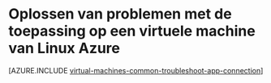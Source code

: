 <properties
    pageTitle="Problemen met toegang tot de toepassing van Linux VM | Microsoft Azure"
    description="Deze gedetailleerde stappen voor probleemoplossing gebruiken voor het isoleren van problemen met verbinding maken met toepassingen die worden uitgevoerd op Linux virtuele machines in Azure."
    services="virtual-machines-linux"
    documentationCenter=""
    authors="iainfoulds"
    manager="timlt"
    editor=""
    tags="top-support-issue,azure-service-management,azure-resource-manager"
    keywords="Kan toepassing start, wordt niet geopend, poort geblokkeerd, kan niet-programma start, geblokkeerde poort voor luisteren, luisteren"/>

<tags
    ms.service="virtual-machines-linux"
    ms.workload="infrastructure-services"
    ms.tgt_pltfrm="vm-linux"
    ms.devlang="na"
    ms.topic="support-article"
    ms.date="09/27/2016"
    ms.author="iainfou"/>

# <a name="troubleshoot-application-connectivity-issues-on-a-linux-azure-virtual-machine"></a>Oplossen van problemen met de toepassing op een virtuele machine van Linux Azure

[AZURE.INCLUDE [virtual-machines-common-troubleshoot-app-connection](../../includes/virtual-machines-common-troubleshoot-app-connection.md)]
